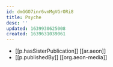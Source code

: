 ```yaml
---
id: dmGGO7inr6vmMgVGrORi8
title: Psyche
desc: ''
updated: 1639930625008
created: 1639631039061
---
```





- [[p.hasSisterPublication]] [[ar.aeon]]
- [[p.publishedBy]] [[org.aeon-media]]
